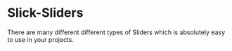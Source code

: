 # Slick-Sliders
There are many different different types of Sliders which is absolutely easy to use in your projects.
